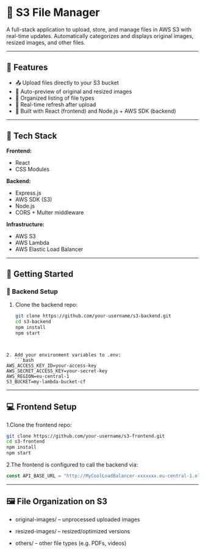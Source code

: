 # 🚀 S3 File Manager

A full-stack application to upload, store, and manage files in AWS S3 with real-time updates. Automatically categorizes and displays original images, resized images, and other files.

---

## 📁 Features

- 📤 Upload files directly to your S3 bucket
- 📸 Auto-preview of original and resized images
- 📂 Organized listing of file types
- 🔁 Real-time refresh after upload
- 🧰 Built with React (frontend) and Node.js + AWS SDK (backend)

---

## 🧪 Tech Stack

**Frontend:**
- React
- CSS Modules

**Backend:**
- Express.js
- AWS SDK (S3)
- Node.js
- CORS + Multer middleware

**Infrastructure:**
- AWS S3
- AWS Lambda 
- AWS Elastic Load Balancer

---

## 🚀 Getting Started

### 🔧 Backend Setup

1. Clone the backend repo:
   ```bash
   git clone https://github.com/your-username/s3-backend.git
   cd s3-backend
   npm install
   npm start
```


2. Add your environment variables to .env:
   ```bash
AWS_ACCESS_KEY_ID=your-access-key
AWS_SECRET_ACCESS_KEY=your-secret-key
AWS_REGION=eu-central-1
S3_BUCKET=my-lambda-bucket-cf
```
---

## 💻 Frontend Setup
1.Clone the frontend repo:
```bash
git clone https://github.com/your-username/s3-frontend.git
cd s3-frontend
npm install
npm start
```

2.The frontend is configured to call the backend via:
```js
const API_BASE_URL = "http://MyCoolLoadBalancer-xxxxxxx.eu-central-1.elb.amazonaws.com";
```

---

## 🖼️ File Organization on S3

- original-images/ – unprocessed uploaded images
  
- resized-images/ – resized/optimized versions

- others/ – other file types (e.g. PDFs, videos)


